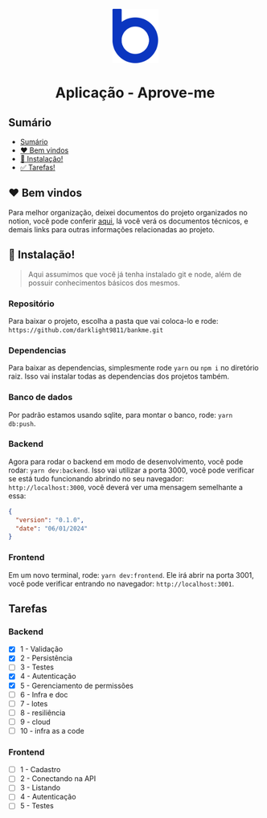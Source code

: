 <p align="center">
  <img src="./assets/logo-bankme.png" alt="Logo Bankme" width="91" height="108">
</p>
<h1 align="center">
  Aplicação - Aprove-me
</h1>

## Sumário

- [Sumário](#sumário)
- [❤️ Bem vindos](#️-bem-vindos)
- [🚀 Instalação!](#-instalação)
- [✅ Tarefas!](#-tarefas)

## ❤️ Bem vindos 

Para melhor organização, deixei documentos do projeto organizados no notion, você pode conferir [aqui](https://natural-iberis-96f.notion.site/Bankme-appliance-31210b6ec8fb4da38b1c0f5913b38e6f?pvs=4), lá você verá os documentos técnicos, e demais links para outras informações relacionadas ao projeto.

## 🚀 Instalação!

> Aqui assumimos que você já tenha instalado git e node, além de possuir conhecimentos básicos dos mesmos.

### Repositório

Para baixar o projeto, escolha a pasta que vai coloca-lo e rode: `https://github.com/darklight9811/bankme.git`

### Dependencias

Para baixar as dependencias, simplesmente rode `yarn` ou `npm i` no diretório raiz. Isso vai instalar todas as dependencias dos projetos também.

### Banco de dados

Por padrão estamos usando sqlite, para montar o banco, rode: `yarn db:push`.

### Backend

Agora para rodar o backend em modo de desenvolvimento, você pode rodar: `yarn dev:backend`. Isso vai utilizar a porta 3000, você pode verificar se está tudo funcionando abrindo no seu navegador: `http://localhost:3000`, você deverá ver uma mensagem semelhante a essa:

``` json
{
  "version": "0.1.0",
  "date": "06/01/2024"
}
```

### Frontend

Em um novo terminal, rode: `yarn dev:frontend`. Ele irá abrir na porta 3001, você pode verificar entrando no navegador: `http://localhost:3001`.

## Tarefas

### Backend
- [x]  1 - Validação
- [x]  2 - Persistência
- [ ]  3 - Testes
- [x]  4 - Autenticação
- [x]  5 - Gerenciamento de permissões
- [ ]  6 - Infra e doc
- [ ]  7 - lotes
- [ ]  8 - resiliência
- [ ]  9 - cloud
- [ ] 10 - infra as a code

### Frontend
- [ ] 1 - Cadastro
- [ ] 2 - Conectando na API
- [ ] 3 - Listando
- [ ] 4 - Autenticação
- [ ] 5 - Testes